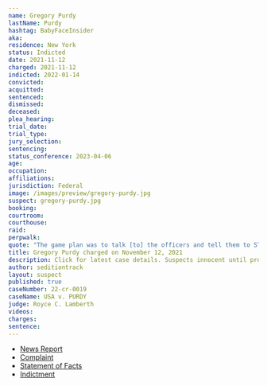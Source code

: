 ```yaml
---
name: Gregory Purdy
lastName: Purdy
hashtag: BabyFaceInsider
aka:
residence: New York
status: Indicted
date: 2021-11-12
charged: 2021-11-12
indicted: 2022-01-14
convicted:
acquitted:
sentenced:
dismissed:
deceased:
plea_hearing:
trial_date:
trial_type:
jury_selection:
sentencing:
status_conference: 2023-04-06
age:
occupation:
affiliations:
jurisdiction: Federal
image: /images/preview/gregory-purdy.jpg
suspect: gregory-purdy.jpg
booking:
courtroom:
courthouse:
raid:
perpwalk:
quote: "The game plan was to talk [to] the officers and tell them to STOP FOLLOWING ORDERS AND UPHOLD THE CONSTITUTION… When they didn’t listen we pushed through (without hurting them of course) we did these peaceful pushes all the way into the capital [sic] building."
title: Gregory Purdy charged on November 12, 2021
description: Click for latest case details. Suspects innocent until proven guilty.
author: seditiontrack
layout: suspect
published: true
caseNumber: 22-cr-0019
caseName: USA v. PURDY
judge: Royce C. Lamberth
videos:
charges:
sentence:
---
```

- [News Report](https://www.wusa9.com/article/news/national/capitol-riots/peep-my-war-cry-new-york-man-gregory-purdy-bragged-about-leading-charge-through-capitol-police-lines-doj-says-matthew-purdy-robert-turner/65-f697cef2-cf4b-4ca9-a5ad-699bb7662639)
- [Complaint](https://www.justice.gov/usao-dc/case-multi-defendant/file/1458951/download)
- [Statement of Facts](https://www.justice.gov/usao-dc/case-multi-defendant/file/1458956/download)
- [Indictment](https://extremism.gwu.edu/sites/g/files/zaxdzs2191/f/Gregory%20Purdy%20Matthew%20Purdy%20and%20Robert%20Turner%20Indictment.pdf)
